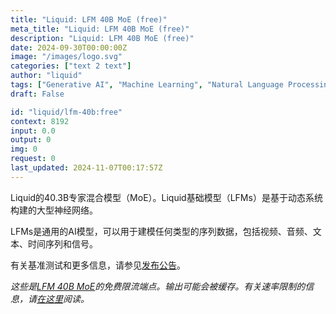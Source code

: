 ```yaml
---
title: "Liquid: LFM 40B MoE (free)"
meta_title: "Liquid: LFM 40B MoE (free)"
description: "Liquid: LFM 40B MoE (free)"
date: 2024-09-30T00:00:00Z
image: "/images/logo.svg"
categories: ["text 2 text"]
author: "liquid"
tags: ["Generative AI", "Machine Learning", "Natural Language Processing", "Data Science", "Technology/Web"]
draft: False

id: "liquid/lfm-40b:free"
context: 8192
input: 0.0
output: 0
img: 0
request: 0
last_updated: 2024-11-07T00:17:57Z
---
```


Liquid的40.3B专家混合模型（MoE）。Liquid基础模型（LFMs）是基于动态系统构建的大型神经网络。

LFMs是通用的AI模型，可以用于建模任何类型的序列数据，包括视频、音频、文本、时间序列和信号。

有关基准测试和更多信息，请参见[发布公告](https://www.liquid.ai/liquid-foundation-models)。

_这些是[LFM 40B MoE](/liquid/lfm-40b)的免费限流端点。输出可能会被缓存。有关速率限制的信息，请[在这里](/docs/limits)阅读。_

